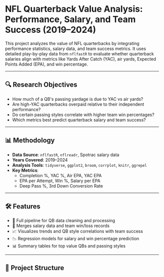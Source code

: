 # NFL Quarterback Value Analysis: Performance, Salary, and Team Success (2019–2024)

This project analyzes the value of NFL quarterbacks by integrating performance statistics, salary data, and team success metrics. It uses detailed play-by-play data from `nflfastR` to evaluate whether quarterback salaries align with metrics like Yards After Catch (YAC), air yards, Expected Points Added (EPA), and win percentage.

---

## 🔍 Research Objectives

- How much of a QB's passing yardage is due to YAC vs air yards?
- Are high-YAC quarterbacks overpaid relative to their independent performance?
- Do certain passing styles correlate with higher team win percentages?
- Which metrics best predict quarterback salary and team success?

---

## 📊 Methodology

- **Data Source**: `nflfastR`, `nflreadr`, Spotrac salary data
- **Years Covered**: 2019–2024
- **Analysis Tools**: `tidyverse`, `ggplot2`, `broom`, `corrplot`, `knitr`, `ggrepel`
- **Key Metrics**: 
  - Completion %, YAC %, Air EPA, YAC EPA
  - EPA per Attempt, Win %, Salary per EPA
  - Deep Pass %, 3rd Down Conversion Rate

---

## 🛠️ Features

- 🧮 Full pipeline for QB data cleaning and processing
- 🧩 Merges salary data and team win/loss records
- 📈 Visualizes trends and QB style correlations with team success
- 📉 Regression models for salary and win percentage prediction
- 📊 Summary tables for top value QBs and passing styles

---

## 📁 Project Structure


